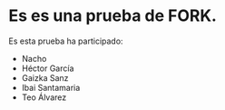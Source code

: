 # Es es una prueba de FORK.
 Es esta prueba ha participado:
- Nacho
- Héctor García
- Gaizka Sanz
- Ibai Santamaria
- Teo Álvarez
